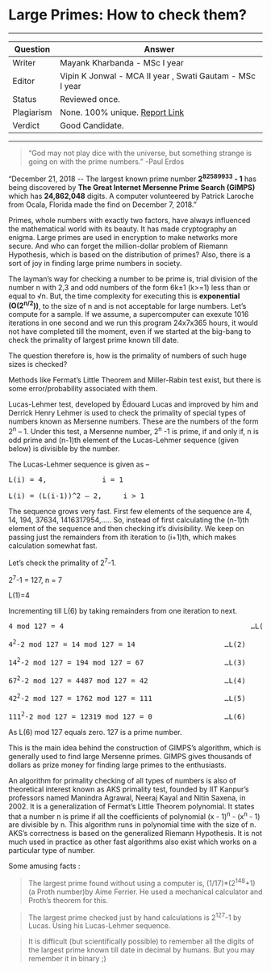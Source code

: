 # Large Primes: How to check them?

---

| Question   | Answer                                                                    |
| ---------- | ------------------------------------------------------------------------- |
| Writer     | Mayank Kharbanda - MSc I year                                             |
| Editor     | Vipin K Jonwal - MCA II year , Swati Gautam - MSc I year                  |
| Status     | Reviewed once.                                                            |
| Plagiarism | None. 100% unique. [Report Link](./plag-reports/plag-large-primes-v1.pdf) |
| Verdict    | Good Candidate.                                                           |

---

> “God may not play dice with the universe, but something strange is going on with the prime numbers.”
> -Paul Erdos

“December 21, 2018 -- The largest known prime number **2<sup>82589933</sup> - 1** has being discovered by **The Great Internet Mersenne Prime Search (GIMPS)** which has **24,862,048** digits. A computer volunteered by Patrick Laroche from Ocala, Florida made the find on December 7, 2018.”

Primes, whole numbers with exactly two factors, have always influenced the mathematical world with its beauty. It has made cryptography an enigma. Large primes are used in encryption to make networks more secure. And who can forget the million-dollar problem of Riemann Hypothesis, which is based on the distribution of primes? Also, there is a sort of joy in finding large prime numbers in society.

The layman’s way for checking a number to be prime is, trial division of the number n with 2,3 and odd numbers of the form 6k±1 (k>=1) less than or equal to √n. But, the time complexity for executing this is **exponential (O(2<sup>n/2</sup>))**, to the size of n and is not acceptable for large numbers. Let’s compute for a sample. If we assume, a supercomputer can exexute 1016 iterations in one second and we run this program 24x7x365 hours, it would not have completed till the moment, even if we started at the big-bang to check the primality of largest prime known till date.

The question therefore is, how is the primality of numbers of such huge sizes is checked?

Methods like Fermat’s Little Theorem and Miller-Rabin test exist, but there is some error/probability associated with them.

Lucas-Lehmer test, developed by Édouard Lucas and improved by him and Derrick Henry Lehmer is used to check the primality of special types of numbers known as Mersenne numbers. These are the numbers of the form 2<sup>n</sup> – 1. Under this test, a Mersenne number, 2<sup>n</sup> -1 is prime, if and only if, n is odd prime and (n-1)th element of the Lucas-Lehmer sequence (given below) is divisible by the number.

The Lucas-Lehmer sequence is given as –

<pre>L(i) = 4,             i = 1 

L(i) = (L(i-1))^2 – 2,     i > 1</pre>

The sequence grows very fast. First few elements of the sequence are 4, 14, 194, 37634, 1416317954,.…. So, instead of first calculating the (n-1)th element of the sequence and then checking it’s divisibility. We keep on passing just the remainders from ith iteration to (i+1)th, which makes calculation somewhat fast.

Let’s check the primality of 2<sup>7</sup>-1.

2<sup>7</sup>-1 = 127, n = 7

L(1)=4

Incrementing till L(6) by taking remainders from one iteration to next.

<pre>4 mod 127 = 4                                            …L(1)

4<sup>2</sup>-2 mod 127 = 14 mod 127 = 14                     …L(2)

14<sup>2</sup>-2 mod 127 = 194 mod 127 = 67                   …L(3)

67<sup>2</sup>-2 mod 127 = 4487 mod 127 = 42                  …L(4)

42<sup>2</sup>-2 mod 127 = 1762 mod 127 = 111                 …L(5)

111<sup>2</sup>-2 mod 127 = 12319 mod 127 = 0                 …L(6)</pre>

As L(6) mod 127 equals zero. 127 is a prime number.

This is the main idea behind the construction of GIMPS’s algorithm, which is generally used to find large Mersenne primes. GIMPS gives thousands of dollars as prize money for finding large primes to the enthusiasts.

An algorithm for primality checking of all types of numbers is also of theoretical interest known as AKS primality test, founded by IIT Kanpur’s professors named Manindra Agrawal, Neeraj Kayal and Nitin Saxena, in 2002. It is a generalization of Fermat’s Little Theorem polynomial. It states that a number n is prime if all the coefficients of polynomial (x - 1)<sup>n</sup> - (x<sup>n</sup> - 1) are divisible by n. This algorithm runs in polynomial time with the size of n. AKS’s correctness is based on the generalized Riemann Hypothesis. It is not much used in practice as other fast algorithms also exist which works on a particular type of number.

Some amusing facts :

> The largest prime found without using a computer is, (1/17)\*(2<sup>148</sup>+1) (a Proth number)by Aime Ferrier. He used a mechanical calculator and Proth’s theorem for this.

> The largest prime checked just by hand calculations is 2<sup>127</sup>-1 by Lucas. Using his Lucas-Lehmer sequence.

> It is difficult (but scientifically possible) to remember all the digits of the largest prime known till date in decimal by humans. But you may remember it in binary ;)
